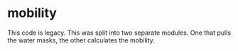 # mobility

This code is legacy. This was split into two separate modules. One that pulls the water masks, the other calculates the mobility.
